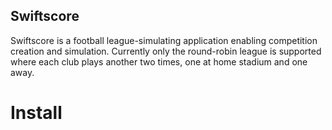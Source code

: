 ## Swiftscore

Swiftscore is a football league-simulating application enabling competition creation and simulation. Currently only the round-robin league is supported where each club plays another two times, one at home stadium and one away.

# Install

